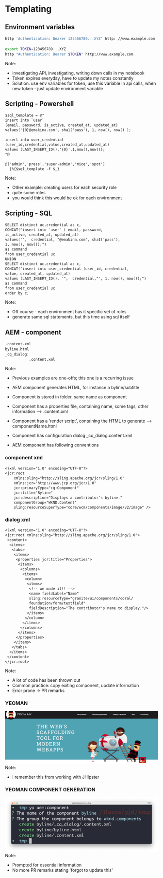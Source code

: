# Templating


## Environment variables
```bash [1|3-4]
http 'Authentication: Bearer 123456789...XYZ' http: //www.example.com

export TOKEN=123456789...XYZ
http "Authentication: Bearer $TOKEN" http://www.example.com
```
Note:
* Investigating API, investigating, writing down calls in my notebook
* Token expires everyday, have to update my notes constantly
* Solution: use env variables for token, use this variable in api calls, when new token - just update environment variable


## Scripting - Powershell
```ps[|1-9|4,8|11-12]
$sql_template = @"
insert into `user`
(email, password, is_active, created_at, updated_at)
values('{0}@emakina.com', sha1('pass'), 1, now(), now() );

insert into user_credential
(user_id,credential,value,created_at,updated_at)
values (LAST_INSERT_ID(),'{0}',1,now(),now());
"@

@('admin','press','super-admin','mice','spot')
  |%{$sql_template -f $_}
```
Note:
* Other example: creating users for each security role
* quite some roles
* you would think this would be ok for each environment


## Scripting - SQL
```sql[|1-7|9-14]
SELECT distinct uc.credential as c,
CONCAT("insert into `user` ( email, password,
is_active, created_at, updated_at)
values('",  credential, "@emakina.com', sha1('pass'),
1, now(), now());")
as command
from user_credential uc
UNION
SELECT distinct uc.credential as c,
CONCAT("insert into user_credential (user_id, credential,
value, created_at, updated_at)
values (LAST_INSERT_ID(), '",  credential,"', 1, now(), now());")
as command
from user_credential uc
order by c;
```
Note:
* Off course - each environment has it specific set of roles
* generate same sql statements, but this time using sql itself

## AEM - component
```bash
.content.xml
byline.html
_cq_dialog:
           .content.xml
```
Note:
* Previous examples are one-offs; this one is a recurring issue
* AEM component generates HTML, for instance a byline/subtitle
* Component is stored in folder, same name as component
* Component has a properties file, containing name, some tags, other information --> .content.xml
* Component has a 'render script', containing the HTML to generate --> componentName.html
* Component has configuration dialog _cq_dialog\.content.xml

* AEM component has following conventions



### component xml
```xml[6-8]
<?xml version="1.0" encoding="UTF-8"?>
<jcr:root
    xmlns:sling="http://sling.apache.org/jcr/sling/1.0"
    xmlns:jcr="http://www.jcp.org/jcr/1.0"
    jcr:primaryType="cq:Component"
    jcr:title="Byline"
    jcr:description="Displays a contributor's byline."
    componentGroup="WKND.Content"
    sling:resourceSuperType="core/wcm/components/image/v2/image" />
```


### dialog xml
```xml[|28|13-17]
<?xml version="1.0" encoding="UTF-8"?>
<jcr:root xmlns:sling="http://sling.apache.org/jcr/sling/1.0">
 <content>
  <items>
   <tabs>
    <items>
     <properties jcr:title="Properties">
      <items>
       <columns>
        <items>
         <column>
          <items>
           <!-- we made it!! -->
           <name fieldLabel="Name"
           sling:resourceType="granite/ui/components/coral/
           foundation/form/textfield"
           fieldDescription="The contributor's name to display."/>
          </items>
         </column>
        </items>
       </columns>
      </items>
     </properties>
    </items>
   </tabs>
  </items>
 </content>
</jcr:root>
```
Note:
* A lot of code has been thrown out
* Common practice: copy exiting component, update information
* Error prone -> PR remarks


### YEOMAN
![alt text](../assets/yeoman.png "Yeoman")
Note:
* I remember this from working with JHipster


### YEOMAN COMPONENT GENERATION
![alt text](../assets/yeoman-console.png "console")
Note:
* Prompted for essential information
* No more PR remarks stating 'forgot to update this'
